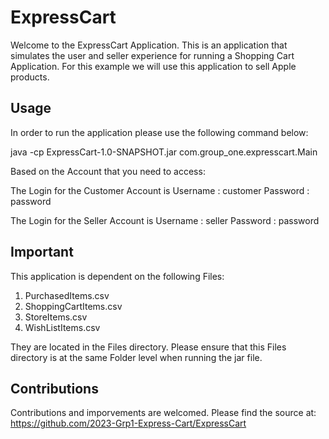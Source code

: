 # ExpressCart

Welcome to the ExpressCart Application. This is an application that simulates the user and seller
experience for running a Shopping Cart Application. For this example we will use this application
to sell Apple products.

## Usage
In order to run the application please use the following command below:

java -cp ExpressCart-1.0-SNAPSHOT.jar com.group_one.expresscart.Main

Based on the Account that you need to access:

The Login for the Customer Account is 
Username : customer
Password : password

The Login for the Seller Account is
Username : seller
Password : password

## Important
This application is dependent on the following Files:
1. PurchasedItems.csv
2. ShoppingCartItems.csv
3. StoreItems.csv
4. WishListItems.csv

They are located in the Files directory. Please ensure that this Files directory is at the same
Folder level when running the jar file.

## Contributions
Contributions and imporvements are welcomed. Please find the source at:
https://github.com/2023-Grp1-Express-Cart/ExpressCart

